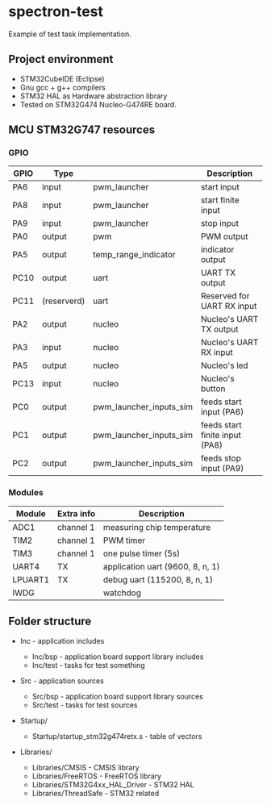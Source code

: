 # spectron-test

Example of test task implementation.

## Project environment

- STM32CubeIDE (Eclipse)
- Gnu gcc + g++ compilers
- STM32 HAL as Hardware abstraction library
- Tested on STM32G474 Nucleo-G474RE board.

## MCU STM32G747 resources

### GPIO

  | GPIO | Type        |                         | Description                    |
  | ---- | ----------- | ----------------------- | ------------------------------ |
  | PA6  | input       | pwm_launcher            | start input                    |
  | PA8  | input       | pwm_launcher            | start finite input             |
  | PA9  | input       | pwm_launcher            | stop input                     |
  | PA0  | output      | pwm                     | PWM output                     |
  | PA5  | output      | temp_range_indicator    | indicator output               |
  | PC10 | output      | uart                    | UART TX output                 |
  | PC11 | (reserverd) | uart                    | Reserved for UART RX input     |
  | PA2  | output      | nucleo                  | Nucleo's UART TX output        |
  | PA3  | input       | nucleo                  | Nucleo's UART RX input         |
  | PA5  | output      | nucleo                  | Nucleo's led                   |
  | PC13 | input       | nucleo                  | Nucleo's button                |
  | PC0  | output      | pwm_launcher_inputs_sim | feeds start input (PA6)        |
  | PC1  | output      | pwm_launcher_inputs_sim | feeds start finite input (PA8) |
  | PC2  | output      | pwm_launcher_inputs_sim | feeds stop input (PA9)         |

### Modules

  | Module  | Extra info | Description                      |
  | ------- | ---------- | -------------------------------- |
  | ADC1    | channel 1  | measuring chip temperature       |
  | TIM2    | channel 1  | PWM timer                        |
  | TIM3    | channel 1  | one pulse timer (5s)             |
  | UART4   | TX         | application uart (9600, 8, n, 1) |
  | LPUART1 | TX         | debug uart (115200, 8, n, 1)     |
  | IWDG    |            | watchdog                         |

## Folder structure

- Inc - application includes
  - Inc/bsp - application board support library includes
  - Inc/test - tasks for test something

- Src - application sources
  - Src/bsp - application board support library sources
  - Src/test - tasks for test sources

- Startup/
  - Startup/startup_stm32g474retx.s - table of vectors

- Libraries/
  - Libraries/CMSIS - CMSIS library
  - Libraries/FreeRTOS - FreeRTOS library
  - Libraries/STM32G4xx_HAL_Driver - STM32 HAL
  - Libraries/ThreadSafe - STM32 related
